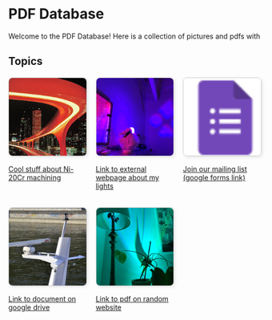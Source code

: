 # PDF Database

Welcome to the PDF Database! Here is a collection of pictures and pdfs with 

## Topics

<style>
  .gallery {
    display: grid;
    grid-template-columns: repeat(3, 1fr);
    gap: 20px;
    margin: 20px 0;
  }
  .gallery img {
    width: 100%;
    height: auto;
    aspect-ratio: 1 / 1; /* Forces images to be square */
    object-fit: cover;   /* Ensures the image is cropped appropriately */
    border: 1px solid #ccc;
    border-radius: 8px;
    box-shadow: 2px 2px 6px rgba(0, 0, 0, 0.1);
  }
</style>

<div class="gallery">
  <div class="gallery-item">
    <a href="documents/document1.pdf" target="_blank">    <!--## file location of pdf in github repo ##-->
      <img src="images/image1.jpg" alt="Topic 1 Preview"> <!--## file location of preview image within github repo ##-->
      <p>Cool stuff about Ni-20Cr machining</p>		  <!--## name of hyperlink ##-->
    </a>
  </div>
  <div class="gallery-item">
    <a href="https://again.framer.ai/" target="_blank">
      <img src="images/preview2.jpg" alt="Topic 2 Preview">
      <p>Link to external webpage about my lights</p>
    </a>
  </div>
  <div class="gallery-item">
    <a href="https://forms.gle/uWzb2qyrie8GGCes7" target="_blank">
      <img src="images/preview3.jpg" alt="Topic 3 Preview">
      <p>Join our mailing list (google forms link)</p>
    </a>
  </div>
  <div class="gallery-item">
    <a href="https://drive.google.com/file/d/1mzleKG7kpYIQpbF11vh0I8zP9OhVkrVN/view?usp=sharing" target="_blank">
      <img src="images/preview4.jpg" alt="Topic 4 Preview">
      <p>Link to document on google drive</p>
    </a>
  </div>
  <div class="gallery-item">
    <a href="https://cdn-shop.adafruit.com/datasheets/WS2811.pdf" target="_blank">
      <img src="images/preview5.jpg" alt="Topic 5 Preview">
      <p>Link to pdf on random website</p>
    </a>
  </div>
<!-- commenting out image placement 6 to leave as references -->
<!--
  <div class="gallery-item">
    <a href="documents/document6.pdf" target="_blank">
      <img src="images/preview6.jpg" alt="Topic 6 Preview">
      <p>Topic 6</p>
    </a>
  </div>
-->

</div>

<!--

### Instructions for Contribution
1. Add your PDF document to the `documents` directory.
2. Add a preview image to the `images` directory.
3. Update this `README.md` file to include your new document and image in the format above.

-->
